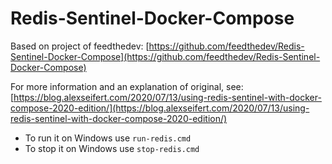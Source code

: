 # Redis-Sentinel-Docker-Compose

Based on project of feedthedev: [https://github.com/feedthedev/Redis-Sentinel-Docker-Compose](https://github.com/feedthedev/Redis-Sentinel-Docker-Compose)

For more information and an explanation of original, see: [https://blog.alexseifert.com/2020/07/13/using-redis-sentinel-with-docker-compose-2020-edition/](https://blog.alexseifert.com/2020/07/13/using-redis-sentinel-with-docker-compose-2020-edition/)


* To run it on Windows use `run-redis.cmd`
* To stop it on Windows use `stop-redis.cmd`